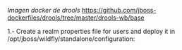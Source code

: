 *Imagen docker de drools*
https://github.com/jboss-dockerfiles/drools/tree/master/drools-wb/base

1.- Create a realm properties file for users and deploy it in /opt/jboss/wildfly/standalone/configuration:

